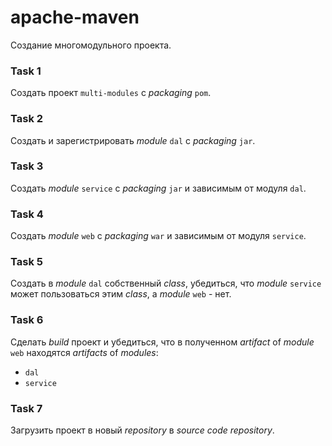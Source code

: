 # apache-maven

Создание многомодульного проекта.

### Task 1

Создать проект `multi-modules` с *packaging* `pom`.

### Task 2

Создать и зарегистрировать *module* `dal` c *packaging* `jar`.

### Task 3

Создать *module* `service` c *packaging* `jar` и зависимым от модуля `dal`.

### Task 4

Создать *module* `web` c *packaging* `war` и зависимым от модуля `service`.

### Task 5

Создать в *module* `dal` собственный _class_, убедиться, что *module* `service` может пользоваться этим _class_, а *module* `web` - нет.

### Task 6

Сделать *build* проект и убедиться, что в полученном *artifact* of *module* `web` находятся *artifacts* of *modules*:
* `dal`
* `service`

### Task 7

Загрузить проект в новый *repository* в *source code repository*.